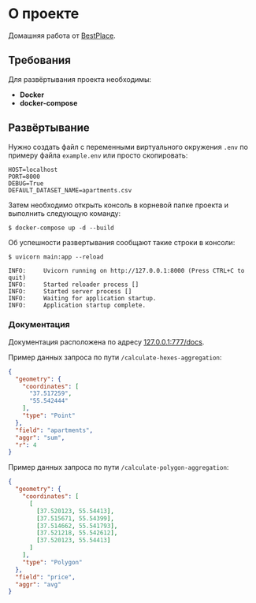 # О проекте

Домашняя работа от <a href="https://www.bestplace.pro/" class="external-link" target="_blank">BestPlace</a>.

## Требования

Для развёртывания проекта необходимы:

* **Docker**
* **docker-compose**

## Развёртывание

Нужно создать файл с переменными виртуального окружения `.env` по примеру файла `example.env` или просто скопировать:

```dotenv
HOST=localhost
PORT=8000
DEBUG=True
DEFAULT_DATASET_NAME=apartments.csv
```

Затем необходимо открыть консоль в корневой папке проекта и выполнить следующую команду:

```console
$ docker-compose up -d --build
```

Об успешности развертывания сообщают такие строки в консоли:

```console
$ uvicorn main:app --reload

INFO:     Uvicorn running on http://127.0.0.1:8000 (Press CTRL+C to quit)
INFO:     Started reloader process []
INFO:     Started server process []
INFO:     Waiting for application startup.
INFO:     Application startup complete.
```

### Документация

Документация расположена по адресу <a href="http://127.0.0.1:777/docs" class="external-link" target="_blank">127.0.0.1:777/docs</a>.

Пример данных запроса по пути `/calculate-hexes-aggregation`:

```JSON
{
  "geometry": {
    "coordinates": [
      "37.517259",
      "55.542444"
    ],
    "type": "Point"
  },
  "field": "apartments",
  "aggr": "sum",
  "r": 4
}
```

Пример данных запроса по пути `/calculate-polygon-aggregation`:

```JSON
{
  "geometry": {
    "coordinates": [
      [
        [37.520123, 55.54413],
        [37.515671, 55.54399],
        [37.514662, 55.541793],
        [37.521218, 55.542612],
        [37.520123, 55.54413]
      ]
    ],
    "type": "Polygon"
  },
  "field": "price",
  "aggr": "avg"
}
```